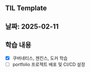 ## TIL Template

## 날짜: 2025-02-11

## 학습 내용

- [x] 쿠버네티스, 젠킨스, 도커 학습
- [ ] portfolio 프로젝트 배포 및 CI/CD 설정
